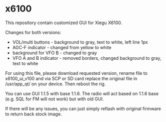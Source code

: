 # x6100
This repository contain customized GUI for Xiegu X6100. 

Changes for both versions:
- VOL/multi buttons - background to gray, text to white, left line 1px
- AGC-F indicator - changed from yellow to white
- background for VFO B - changed to gray
- VFO A and B indicator - removed borders, changed background to gray, text to white

For using this file, please download requested version, rename file to x6100_ui_v100 and via SCP or SD card replace the original file in /usr/app_qt/ on your device. Then reboot the rig.

You can use GUI 1.1.5 with base 1.1.6. The radio will act based on 1.1.6 base (e.g. SQL for FM will not work) but with old GUI. 

If there will be any issues, you can just simply reflash with original firmware to return back stock image.
